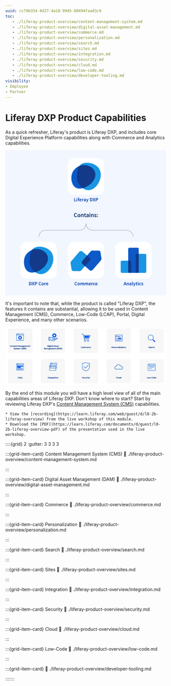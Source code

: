 ```yaml
---
uuid: cc79b354-0d27-4a18-99d5-80494faad3c9
toc:
   - ./liferay-product-overview/content-management-system.md
   - ./liferay-product-overview/digital-asset-management.md
   - ./liferay-product-overview/commerce.md
   - ./liferay-product-overview/personalization.md
   - ./liferay-product-overview/search.md
   - ./liferay-product-overview/sites.md
   - ./liferay-product-overview/integration.md
   - ./liferay-product-overview/security.md
   - ./liferay-product-overview/cloud.md
   - ./liferay-product-overview/low-code.md
   - ./liferay-product-overview/developer-tooling.md
visibility:
- Employee
- Partner
---
```


# Liferay DXP Product Capabilities

As a quick refresher, Liferay's product is Liferay DXP, and includes core Digital Experience Platform capabilities along with Commerce and Analytics capabilities.

![The Liferay Product line has three capability sets.](./liferay-product-offering/images/01.png)

It's important to note that, while the product is called "Liferay DXP", the features it contains are substantial, allowing it to be used in Content Management (CMS), Commerce, Low-Code (LCAP), Portal, Digital Experience, and many other scenarios.

![Liferay DXP includes 10 main capabilities.](./liferay-product-offering/images/07.png)

By the end of this module you will have a high level view of all of the main capabilities areas of Liferay DXP. Don't know where to start? Start by reviewing Liferay DXP's [Content Management System (CMS)](./liferay-product-overview/content-management-system.md) capabilities.

```{note}
* View the [recording](https://learn.liferay.com/web/guest/d/l0-2b-liferay-overview) from the live workshop of this module.
* Download the [PDF](https://learn.liferay.com/documents/d/guest/l0-2b-liferay-overview-pdf) of the presentation used in the live workshop.
```

::::{grid} 2
:gutter: 3 3 3 3

:::{grid-item-card} Content Management System (CMS)
:link: ./liferay-product-overview/content-management-system.md

:::

:::{grid-item-card} Digital Asset Management (DAM)
:link: ./liferay-product-overview/digital-asset-management.md

:::

:::{grid-item-card} Commerce
:link: ./liferay-product-overview/commerce.md

:::

:::{grid-item-card} Personalization
:link: ./liferay-product-overview/personalization.md

:::

:::{grid-item-card} Search
:link: ./liferay-product-overview/search.md

:::

:::{grid-item-card} Sites
:link: ./liferay-product-overview/sites.md

:::

:::{grid-item-card} Integration
:link: ./liferay-product-overview/integration.md

:::

:::{grid-item-card} Security
:link: ./liferay-product-overview/security.md

:::

:::{grid-item-card} Cloud
:link: ./liferay-product-overview/cloud.md

:::

:::{grid-item-card} Low-Code
:link: ./liferay-product-overview/low-code.md

:::

:::{grid-item-card} 
:link: ./liferay-product-overview/developer-tooling.md

:::::::

